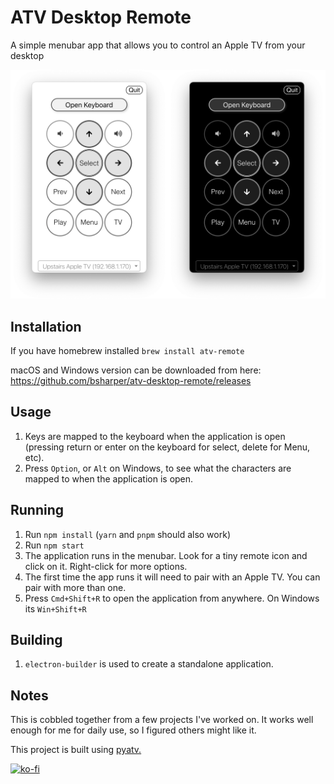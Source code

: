 # ATV Desktop Remote
A simple menubar app that allows you to control an Apple TV from your desktop

 ![What this application looks like when running in either light or dark mode](screenshot_new.png)

## Installation 

If you have homebrew installed `brew install atv-remote`

macOS and Windows version can be downloaded from here: https://github.com/bsharper/atv-desktop-remote/releases


## Usage

 1. Keys are mapped to the keyboard when the application is open (pressing return or enter on the keyboard for select, delete for Menu, etc).
 2. Press `Option`, or `Alt` on Windows, to see what the characters are mapped to when the application is open.

 ## Running

 1. Run `npm install` (`yarn` and `pnpm` should also work)
 2. Run `npm start`
 3. The application runs in the menubar. Look for a tiny remote icon and click on it. Right-click for more options.
 4. The first time the app runs it will need to pair with an Apple TV. You can pair with more than one.
 5. Press `Cmd+Shift+R` to open the application from anywhere. On Windows its `Win+Shift+R`

## Building

1. `electron-builder` is used to create a standalone application.

## Notes

This is cobbled together from a few projects I've worked on. It works well enough for me for daily use, so I figured others might like it. 

This project is built using [pyatv.](https://pyatv.dev/)

[![ko-fi](https://ko-fi.com/img/githubbutton_sm.svg)](https://ko-fi.com/brianharper)
